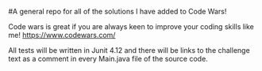 #A general repo for all of the solutions I have added to Code Wars!

Code wars is great if you are always keen to improve your coding skills like me! https://www.codewars.com/

All tests will be written in Junit 4.12 and there will be links to the challenge text as a 
comment in every Main.java file of the source code.